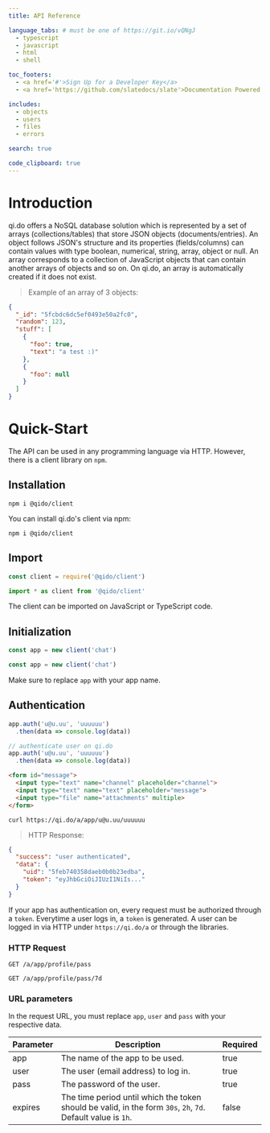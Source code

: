 ```yaml
---
title: API Reference

language_tabs: # must be one of https://git.io/vQNgJ
  - typescript
  - javascript
  - html
  - shell

toc_footers:
  - <a href='#'>Sign Up for a Developer Key</a>
  - <a href='https://github.com/slatedocs/slate'>Documentation Powered by Slate</a>

includes:
  - objects
  - users
  - files
  - errors

search: true

code_clipboard: true
---
```


# Introduction

qi.do offers a NoSQL database solution which is represented by a set of arrays (collections/tables) that store JSON objects (documents/entries).
An object follows JSON's structure and its properties (fields/columns) can contain values with type boolean, numerical, string, array, object or null.
An array corresponds to a collection of JavaScript objects that can contain another arrays of objects and so on.
On qi.do, an array is automatically created if it does not exist.

> Example of an array of 3 objects:

```json
{
  "_id": "5fcbdc6dc5ef0493e50a2fc0",
  "random": 123,
  "stuff": [
    {
      "foo": true,
      "text": "a test :)"
    },
    {
      "foo": null
    }
  ]
}
```

# Quick-Start

The API can be used in any programming language via HTTP. However, there is a client library on `npm`.  

## Installation

```shell
npm i @qido/client
```

You can install qi.do's client via npm:

`npm i @qido/client`

## Import

```javascript
const client = require('@qido/client')
```

```typescript
import * as client from '@qido/client'
```

The client can be imported on JavaScript or TypeScript code.

## Initialization

```javascript
const app = new client('chat')
```

```typescript
const app = new client('chat')
```

Make sure to replace `app` with your app name.

## Authentication

```typescript
app.auth('u@u.uu', 'uuuuuu')
  .then(data => console.log(data))
```

```javascript
// authenticate user on qi.do
app.auth('u@u.uu', 'uuuuuu')
  .then(data => console.log(data))
```

```html
<form id="message">
  <input type="text" name="channel" placeholder="channel">
  <input type="text" name="text" placeholder="message">
  <input type="file" name="attachments" multiple>
</form>
```

```shell
curl https://qi.do/a/app/u@u.uu/uuuuuu
```

> HTTP Response:

```json
{
  "success": "user authenticated",
  "data": {
    "uid": "5feb740358daeb0b0b23edba",
    "token": "eyJhbGciOiJIUzI1NiIs..."
  }
}
```

If your app has authentication on, every request must be authorized through a `token`. Everytime a user logs in, a `token` is generated. A user can be logged in via HTTP under `https://qi.do/a` or through the libraries.

### HTTP Request

`GET /a/app/profile/pass`

`GET /a/app/profile/pass/7d`

### URL parameters

In the request URL, you must replace `app`, `user` and `pass` with your respective data.

Parameter | Description | Required
--------- | ----------- |  -----------
app | The name of the app to be used. | true
user | The user (email address) to log in. | true
pass | The password of the user. | true
expires | The time period until which the token should be valid, in the form `30s`, `2h`, `7d`. Default value is `1h`. | false

